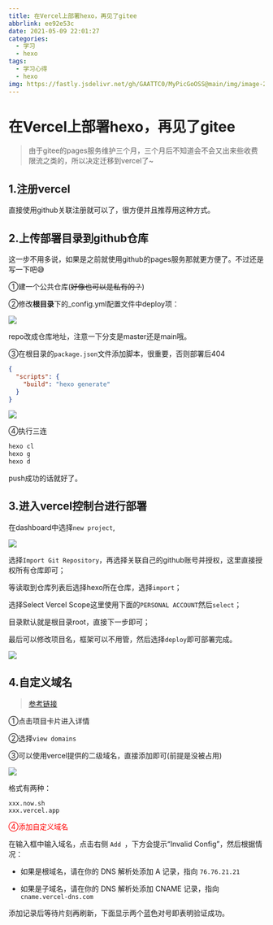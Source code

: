 ```yaml
---
title: 在Vercel上部署hexo，再见了gitee
abbrlink: ee92e53c
date: 2021-05-09 22:01:27
categories:
  - 学习
  - hexo
tags:
  - 学习心得
  - hexo
img: https://fastly.jsdelivr.net/gh/GAATTC0/MyPicGoOSS@main/img/image-20210509231549298.png
---
```


# 在Vercel上部署hexo，再见了gitee

> 由于gitee的pages服务维护三个月，三个月后不知道会不会又出来些收费限流之类的，所以决定迁移到vercel了~

## 1.注册vercel

直接使用github关联注册就可以了，很方便并且推荐用这种方式。

## 2.上传部署目录到github仓库

这一步不用多说，如果是之前就使用github的pages服务那就更方便了。不过还是写一下吧😅

①建一个公共仓库(~~好像也可以是私有的？~~)

②修改**根目录**下的_config.yml配置文件中deploy项：

![](https://fastly.jsdelivr.net/gh/GAATTC0/MyPicGoOSS@main/img/image-20210509221039752.png)

repo改成仓库地址，注意一下分支是master还是main哦。

③在根目录的`package.json`文件添加脚本，很重要，否则部署后404

```json
{
  "scripts": {
    "build": "hexo generate"
  }
}
```

![](https://fastly.jsdelivr.net/gh/GAATTC0/MyPicGoOSS@main/img/image-20210509221424840.png)

④执行三连

```bash
hexo cl
hexo g
hexo d
```

push成功的话就好了。

## 3.进入vercel控制台进行部署

在dashboard中选择`new project`,

![](https://fastly.jsdelivr.net/gh/GAATTC0/MyPicGoOSS@main/img/image-20210509221614721.png)

选择`Import Git Repository`，再选择关联自己的github账号并授权，这里直接授权所有仓库即可；

等读取到仓库列表后选择hexo所在仓库，选择`import`；

选择Select Vercel Scope这里使用下面的`PERSONAL ACCOUNT`然后`select`；

目录默认就是根目录root，直接下一步即可；

最后可以修改项目名，框架可以不用管，然后选择`deploy`即可部署完成。

![](https://fastly.jsdelivr.net/gh/GAATTC0/MyPicGoOSS@main/img/image-20210509222022160.png)

## 4.自定义域名

> [参考链接](https://snow.js.org/hexo-vercel/)

①点击项目卡片进入详情

②选择`view domains`

③可以使用vercel提供的二级域名，直接添加即可(前提是没被占用)

![](https://fastly.jsdelivr.net/gh/GAATTC0/MyPicGoOSS@main/img/image-20210509222852367.png)

格式有两种：

```url
xxx.now.sh
xxx.vercel.app
```

<font color=red>④添加自定义域名</font>

在输入框中输入域名，点击右侧 `Add `，下方会提示“Invalid Config”，然后根据情况：

- 如果是根域名，请在你的 DNS 解析处添加 A 记录，指向 `76.76.21.21`

- 如果是子域名，请在你的 DNS 解析处添加 CNAME 记录，指向 `cname.vercel-dns.com`

添加记录后等待片刻再刷新，下面显示两个蓝色对号即表明验证成功。